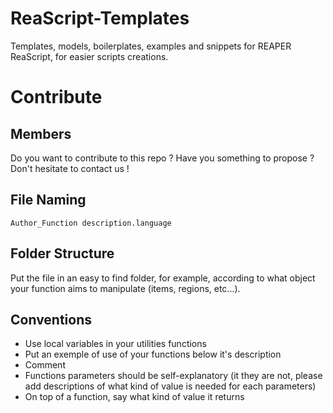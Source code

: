# ReaScript-Templates
Templates, models, boilerplates, examples and snippets for REAPER ReaScript, for easier scripts creations.

# Contribute

## Members
Do you want to contribute to this repo ? Have you something to propose ? Don't hesitate to contact us !

## File Naming

`Author_Function description.language`

## Folder Structure

Put the file in an easy to find folder, for example, according to what object your function aims to manipulate (items, regions, etc...).

## Conventions

 - Use local variables in your utilities functions
 - Put an exemple of use of your functions below it's description
 - Comment
 - Functions parameters should be self-explanatory (it they are not, please add descriptions of what kind of value is needed for each parameters)
 - On top of a function, say what kind of value it returns